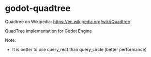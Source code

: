 # godot-quadtree

Quadtree on Wikipedia: 
https://en.wikipedia.org/wiki/Quadtree


QuadTree implementation for Godot Engine


Note:
- It is better to use query_rect than query_circle (better performance)


